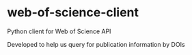 # web-of-science-client

Python client for Web of Science API 

Developed to help us query for publication information by DOIs
